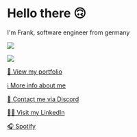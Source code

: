 # Hello there 🙃

I'm Frank, software engineer from germany

<p><img encoding="async" loading="lazy" src="https://github-readme-stats-zeta-bice-58.vercel.app/api?username=Frank-Mayer&show_icons=true&theme=github_dark&count_private=true&hide_border=true" /></p>

<p><img encoding="async" loading="lazy" src="https://github-readme-stats-zeta-bice-58.vercel.app/api/wakatime?custom_title=Most%20Used%20Languages%20Last%20Week&username=tsukinoko&hide=Other,JSON,INI,netrw,Markdown,Vim%20Script,Git%20Config,textmate,Text,Bash,YAML,XML&theme=github_dark&layout=compact&hide_border=true"/></p>
  
[👀 View my portfolio](https://www.frank-mayer.io/#portfolio)

[ℹ️ More info about me](https://www.frank-mayer.io)

[💬 Contact me via Discord](https://discordapp.com/users/383628783187394561)

[👨‍💻 Visit my LinkedIn](https://www.linkedin.com/in/frank-mayer-b85677214)

[🎧 Spotify](https://open.spotify.com/user/u73d67nen42ugnzo2zucxqotd?si=9f0df48fb51c42f5)
